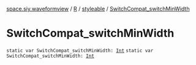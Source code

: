 [space.siy.waveformview](../../index.md) / [R](../index.md) / [styleable](index.md) / [SwitchCompat_switchMinWidth](./-switch-compat_switch-min-width.md)

# SwitchCompat_switchMinWidth

`static var SwitchCompat_switchMinWidth: `[`Int`](https://kotlinlang.org/api/latest/jvm/stdlib/kotlin/-int/index.html)
`static var SwitchCompat_switchMinWidth: `[`Int`](https://kotlinlang.org/api/latest/jvm/stdlib/kotlin/-int/index.html)